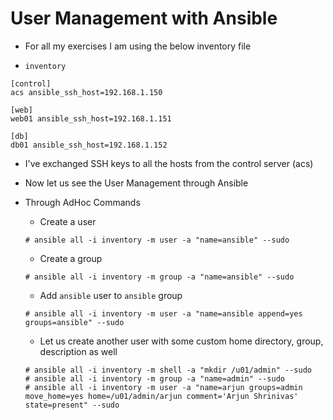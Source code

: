 # User Management with Ansible

- For all my exercises I am using the below inventory file

- `inventory`

```
[control]
acs ansible_ssh_host=192.168.1.150

[web]
web01 ansible_ssh_host=192.168.1.151

[db]
db01 ansible_ssh_host=192.168.1.152
```

- I've exchanged SSH keys to all the hosts from the control server (acs)
- Now let us see the User Management through Ansible
- Through AdHoc Commands
	- Create a user

	```
	# ansible all -i inventory -m user -a "name=ansible" --sudo
	```

	- Create a group

	```
	# ansible all -i inventory -m group -a "name=ansible" --sudo
	```

	- Add `ansible` user to `ansible` group

	```
	# ansible all -i inventory -m user -a "name=ansible append=yes groups=ansible" --sudo
	```

	- Let us create another user with some custom home directory, group, description as well

	```
	# ansible all -i inventory -m shell -a "mkdir /u01/admin" --sudo
	# ansible all -i inventory -m group -a "name=admin" --sudo
	# ansible all -i inventory -m user -a "name=arjun groups=admin move_home=yes home=/u01/admin/arjun comment='Arjun Shrinivas' state=present" --sudo
	```
